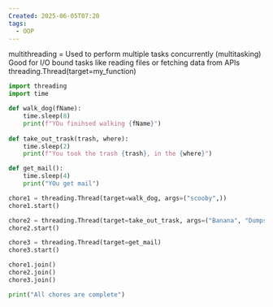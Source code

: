 ```yaml
---
Created: 2025-06-05T07:20
tags:
  - OOP
---
```

multithreading = Used to perform multiple tasks concurrently (multitasking)  
Good for I/O bound tasks like reading files or fetching data from APIs  
threading.Thread(target=my_function)

```Python
import threading
import time

def walk_dog(fName):
    time.sleep(8)
    print(f"YOu finihsed walking {fName}")
    
def take_out_trask(trash, where):
    time.sleep(2)
    print(f"You took the trash {trash}, in the {where}")

def get_mail():
    time.sleep(4)
    print("YOu get mail")

chore1 = threading.Thread(target=walk_dog, args=("scooby",))
chore1.start()

chore2 = threading.Thread(target=take_out_trask, args=("Banana", "Dumpster"))
chore2.start()

chore3 = threading.Thread(target=get_mail)
chore3.start()

chore1.join()
chore2.join()
chore3.join()

print("All chores are complete")
```